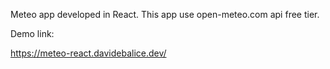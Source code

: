 Meteo app developed in React.
This app use open-meteo.com api free tier.

Demo link:

https://meteo-react.davidebalice.dev/

